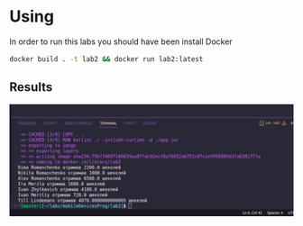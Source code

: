 # Using

In order to run this labs you should have been install Docker

```bash
docker build . -t lab2 && docker run lab2:latest

```

## Results
![alt text](lab2-result.png)